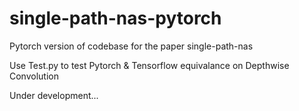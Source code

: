 # single-path-nas-pytorch
Pytorch version of codebase for the paper single-path-nas

Use Test.py to test Pytorch & Tensorflow equivalance on Depthwise Convolution 

Under development...
